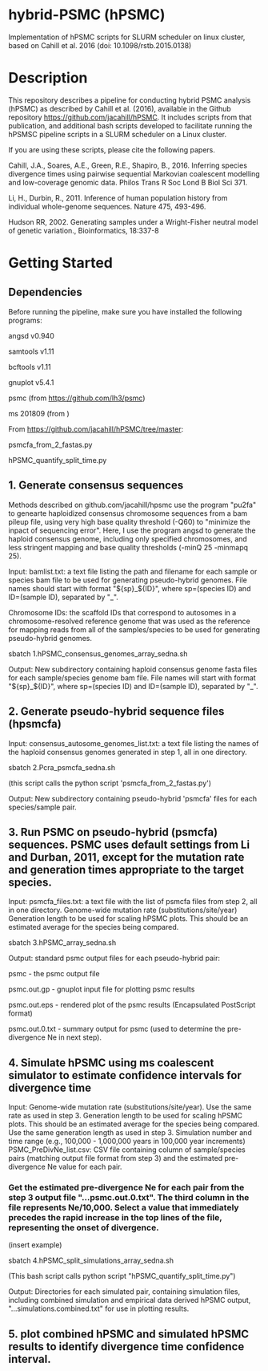 # hybrid-PSMC (hPSMC)
Implementation of hPSMC scripts for SLURM scheduler on linux cluster, based on Cahill et al. 2016 (doi: 10.1098/rstb.2015.0138)

# Description

This repository describes a pipeline for conducting hybrid PSMC analysis (hPSMC) as described by Cahill et al. (2016), available in the Github repository https://github.com/jacahill/hPSMC. It includes scripts from that publication, and additional bash scripts developed to facilitate running the hPSMSC pipeline scripts in a SLURM scheduler on a Linux cluster. 

If you are using these scripts, please cite the following papers.

Cahill, J.A., Soares, A.E., Green, R.E., Shapiro, B., 2016. Inferring species divergence times using pairwise sequential Markovian coalescent modelling and low-coverage genomic data. Philos Trans R Soc Lond B Biol Sci 371.

Li, H., Durbin, R., 2011. Inference of human population history from individual whole-genome sequences. Nature 475, 493-496.

Hudson RR, 2002. Generating samples under a Wright-Fisher neutral model of genetic variation., Bioinformatics, 18:337-8

# Getting Started

## Dependencies
Before running the pipeline, make sure you have installed the following programs:

angsd v0.940

samtools v1.11

bcftools v1.11

gnuplot v5.4.1

psmc (from https://github.com/lh3/psmc)

ms 201809 (from )

From https://github.com/jacahill/hPSMC/tree/master:

psmcfa_from_2_fastas.py

hPSMC_quantify_split_time.py


## 1. Generate consensus sequences

Methods described on github.com/jacahill/hpsmc use the program "pu2fa" to genearte haploidized consensus chromosome sequences from a bam pileup file, using very high base quality threshold (-Q60) to "minimize the inpact of sequencing error". Here, I use the program angsd to generate the haploid consensus genome, including only specified chromosomes, and less stringent mapping and base quality thresholds (-minQ 25 -minmapq 25). 

Input:
bamlist.txt: a text file listing the path and filename for each sample or species bam file to be used for generating pseudo-hybrid genomes. File names should start with format "${sp}_${ID}", where sp=(species ID) and ID=(sample ID), separated by "_". 


Chromosome IDs: the scaffold IDs that correspond to autosomes in a chromosome-resolved reference genome that was used as the reference for mapping reads from all of the samples/species to be used for generating pseudo-hybrid genomes.

sbatch 1.hPSMC_consensus_genomes_array_sedna.sh

Output:
New subdirectory containing haploid consensus genome fasta files for each sample/species genome bam file. File names will start with format "${sp}_${ID}", where sp=(species ID) and ID=(sample ID), separated by "_". 


## 2. Generate pseudo-hybrid sequence files (hpsmcfa)

Input: 
consensus_autosome_genomes_list.txt: a text file listing the names of the haploid consensus genomes generated in step 1, all in one directory.

sbatch 2.Pcra_psmcfa_sedna.sh

(this script calls the python script 'psmcfa_from_2_fastas.py')

Output: 
New subdirectory containing pseudo-hybrid 'psmcfa' files for each species/sample pair.


## 3. Run PSMC on pseudo-hybrid (psmcfa) sequences. PSMC uses default settings from Li and Durban, 2011, except for the mutation rate and generation times appropriate to the target species. 

Input:
psmcfa_files.txt: a text file with the list of psmcfa files from step 2, all in one directory.
Genome-wide mutation rate (substitutions/site/year)
Generation length to be used for scaling hPSMC plots. This should be an estimated average for the species being compared.

sbatch 3.hPSMC_array_sedna.sh

Output:
standard psmc output files for each pseudo-hybrid pair:

psmc - the psmc output file

psmc.out.gp - gnuplot input file for plotting psmc results

psmc.out.eps - rendered plot of the psmc results (Encapsulated PostScript format)

psmc.out.0.txt - summary output for psmc (used to determine the pre-divergence Ne in next step).


## 4. Simulate hPSMC using ms coalescent simulator to estimate confidence intervals for divergence time

Input:
Genome-wide mutation rate (substitutions/site/year). Use the same rate as used in step 3.
Generation length to be used for scaling hPSMC plots. This should be an estimated average for the species being compared. Use the same generation length as used in step 3.
Simulation number and time range (e.g., 100,000 - 1,000,000 years in 100,000 year increments)
PSMC_PreDivNe_list.csv: CSV file containing column of sample/species pairs (matching output file format from step 3) and the estimated pre-divergence Ne value for each pair.

### Get the estimated pre-divergence Ne for each pair from the step 3 output file "...psmc.out.0.txt". The third column in the file represents Ne/10,000. Select a value that immediately precedes the rapid increase in the top lines of the file, representing the onset of divergence. 

(insert example)

sbatch 4.hPSMC_split_simulations_array_sedna.sh

(This bash script calls python script "hPSMC_quantify_split_time.py")

Output:
Directories for each simulated pair, containing simulation files, including combined simulation and empirical data derived hPSMC output, "...simulations.combined.txt" for use in plotting results.


## 5. plot combined hPSMC and simulated hPSMC results to identify divergence time confidence interval.




